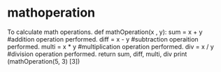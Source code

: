 # mathoperation
To calculate math operations.
def mathOperation(x , y):
    sum = x + y         #addition operation performed.
    diff = x - y        #subtraction operaition performed.
    multi = x * y       #multiplication operation performed.
    div = x / y         #division operation performed.
    return sum, diff, multi, div
print (mathOperation(5, 3) [3])
